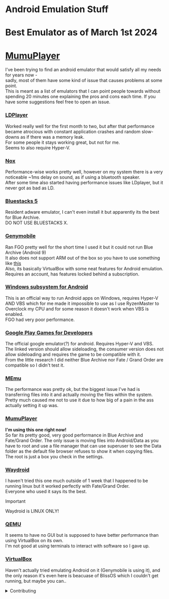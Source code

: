 # Android Emulation Stuff
 
 # Best Emulator as of March 1st 2024
 # [MumuPlayer](https://www.mumuplayer.com/index.html)  
  
 I've been trying to find an android emulator that would satisfy all my needs for years now -  
 sadly, most of them have some kind of issue that causes problems at some point.  
 This is meant as a list of emulators that I can point people towards without spending 20 minutes one explaining the pros and cons each time.
 If you have some suggestions feel free to open an issue.
 ### [LDPlayer](https://www.ldplayer.net/download/install)
 Worked really well for the first month to two, but after that performance became atrocious with constant application crashes and random slow-downs as if there was a memory leak.  
 For some people it stays working great, but not for me.  
 Seems to also require Hyper-V.  
 ### [Nox]()
 Performance-wise works pretty well, however on my system there is a very noticeable ~1ms delay on sound, as if using a bluetooth speaker.  
 After some time also started having performance issues like LDplayer, but it never got as bad as LD.  
 ### [Bluestacks 5](https://www.bluestacks.com/download.html)
 Resident adware emulator, I can't even install it but apparently its the best for Blue Archive.  
 DO NOT USE BLUESTACKS X.  
 ### [Genymobile](https://www.genymotion.com/product-desktop/download/)  
 Ran FGO pretty well for the short time I used it but it could not run Blue Archive (Android 9)  
 It also does not support ARM out of the box so you have to use something like [this]()  
 Also, its basically VirtualBox with some neat features for Android emulation.  
 Requires an account, has features locked behind a subscription.  
 ### [Windows subsystem for Android]() 
 This is an official way to run Android apps on Windows, requires Hyper-V AND VBS which for me made it impossible to use as I use RyzenMaster to Overclock my CPU and for some reason it doesn't work when VBS is enabled.  
 FGO had very poor performance.
 ### [Google Play Games for Developers](https://dl.google.com/tag/s/appguid=%7BC601E9A4-03B0-4188-843E-80058BF16EF9%7D&appname=GPG_Developer_Emulator_Stable&needsadmin=true&ap=prod/play/games/Install-GooglePlayGames-DeveloperEmulator-Stable.exe)
 The official google emulator(?) for android. Requires Hyper-V and VBS.  
 The linked version should allow sideloading, the consumer version does not allow sideloading and requires the game to be compatible with it.  
 From the little research I did neither Blue Archive nor Fate / Grand Order are compatible so I didn't test it.  
 ### [MEmu](https://www.memuplay.com/)  
 The performance was pretty ok, but the biggest issue I've had is transferring files into it and actually moving the files within the system.  
 Pretty much caused me not to use it due to how big of a pain in the ass actually setting it up was.  
 ### [MumuPlayer](https://www.mumuplayer.com/index.html)
 <b>I'm using this one right now!</b>  
 So far its pretty good, very good performance in Blue Archive and Fate/Grand Order.
 The only issue is moving files into Android/Data as you have to root and use a file manager that can use superuser to see the Data folder as the default file browser refuses to show it when copying files.   
 The root is just a box you check in the settings.
 ### [Waydroid](https://waydro.id/)
 I haven't tried this one much outside of 1 week that I happened to be running linux but it worked perfectly with Fate/Grand Order.  
 Everyone who used it says its the best.
 > [!IMPORTANT]
 > Waydroid is LINUX ONLY!
 ### [QEMU]()
 It seems to have no GUI but is supposed to have better performance than using VirtualBox on its own.  
 I'm not good at using terminals to interact with software so I gave up.  
 ### [VirtualBox](https://www.virtualbox.org/wiki/Downloads)
 Haven't actually tried emulating Android on it (Genymobile is using it), and the only reason it's even here is beacuase of BlissOS which I couldn't get running, but maybe you can..  
 
<details>
	<summary>Contributing</summary>
	Found a typo/mistake? Open an issue or a pull request with a fix :) <br />
	Also feel free to open pull requests if you have experience with some emulator not listed here and I'll add it to a community list.
